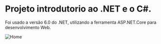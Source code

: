 # Projeto introdutorio ao .NET e o C#.

Foi usado a versão 6.0 do .NET, utilizando a ferramenta ASP.NET.Core para desenvolvimento Web. 

![Home](https://user-images.githubusercontent.com/99850972/187775655-4e36be76-966c-4bda-8e8a-a984cc7b13a3.PNG)


